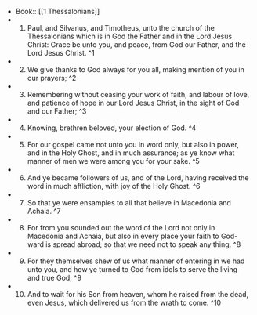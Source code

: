- Book:: [[1 Thessalonians]]
- 1. Paul, and Silvanus, and Timotheus, unto the church of the Thessalonians which is in God the Father and in the Lord Jesus Christ: Grace be unto you, and peace, from God our Father, and the Lord Jesus Christ. ^1
- 2. We give thanks to God always for you all, making mention of you in our prayers; ^2
- 3. Remembering without ceasing your work of faith, and labour of love, and patience of hope in our Lord Jesus Christ, in the sight of God and our Father; ^3
- 4. Knowing, brethren beloved, your election of God. ^4
- 5. For our gospel came not unto you in word only, but also in power, and in the Holy Ghost, and in much assurance; as ye know what manner of men we were among you for your sake. ^5
- 6. And ye became followers of us, and of the Lord, having received the word in much affliction, with joy of the Holy Ghost. ^6
- 7. So that ye were ensamples to all that believe in Macedonia and Achaia. ^7
- 8. For from you sounded out the word of the Lord not only in Macedonia and Achaia, but also in every place your faith to God-ward is spread abroad; so that we need not to speak any thing. ^8
- 9. For they themselves shew of us what manner of entering in we had unto you, and how ye turned to God from idols to serve the living and true God; ^9
- 10. And to wait for his Son from heaven, whom he raised from the dead, even Jesus, which delivered us from the wrath to come. ^10
